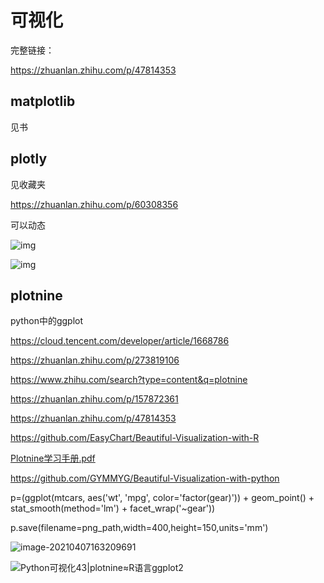 # 可视化

完整链接：

https://zhuanlan.zhihu.com/p/47814353

## matplotlib

见书

## plotly

见收藏夹

https://zhuanlan.zhihu.com/p/60308356

可以动态



![img](https://pic1.zhimg.com/v2-1b5c10f2e7999156c889ce35529026e0_b.webp)

![img](https://pic1.zhimg.com/v2-2943b14fd7ecda2298d503c954e076e8_r.jpg)

## plotnine

python中的ggplot

https://cloud.tencent.com/developer/article/1668786

https://zhuanlan.zhihu.com/p/273819106

https://www.zhihu.com/search?type=content&q=plotnine

https://zhuanlan.zhihu.com/p/157872361

https://zhuanlan.zhihu.com/p/47814353

https://github.com/EasyChart/Beautiful-Visualization-with-R

 [Plotnine学习手册.pdf](..\..\Plotnine学习手册.pdf) 

https://github.com/GYMMYG/Beautiful-Visualization-with-python


p=(ggplot(mtcars, aes('wt', 'mpg', color='factor(gear)')) \+ geom_point() \+ stat_smooth(method='lm') \+ facet_wrap('~gear'))

p.save(filename=png_path,width=400,height=150,units='mm')

![image-20210407163209691](C:\Users\gym\AppData\Roaming\Typora\typora-user-images\image-20210407163209691.png)

![Python可视化43|plotnine≈R语言ggplot2](https://pic3.zhimg.com/v2-73536595ecdfb44dcf10cb158bfb13d8_1440w.jpg?source=172ae18b)